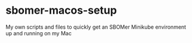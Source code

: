 # sbomer-macos-setup
My own scripts and files to quickly get an SBOMer Minikube environment up and running on my Mac
